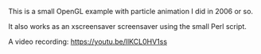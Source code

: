 This is a small OpenGL example with particle animation I did in 2006 or so.

It also works as an xscreensaver screensaver using the small Perl script.

A video recording: https://youtu.be/llKCL0HV1ss
